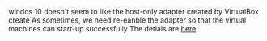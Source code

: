 windos 10 doesn't seem to like the host-only adapter created by VirtualBox create
As sometimes, we need re-eanble the adapter so that the virtual machines can start-up successfully
The detials are [here](https://www.virtualbox.org/ticket/14832)
